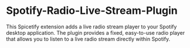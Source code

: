 # Spotify-Radio-Live-Stream-Plugin
This Spicetify extension adds a live radio stream player to your Spotify desktop application. The plugin provides a fixed, easy-to-use radio player that allows you to listen to a live radio stream directly within Spotify.
